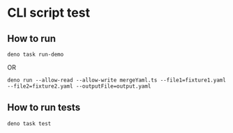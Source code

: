 # CLI script test

## How to run

```shell
deno task run-demo
```

OR

```shell
deno run --allow-read --allow-write mergeYaml.ts --file1=fixture1.yaml --file2=fixture2.yaml --outputFile=output.yaml
```

## How to run tests

```shell
deno task test
```
